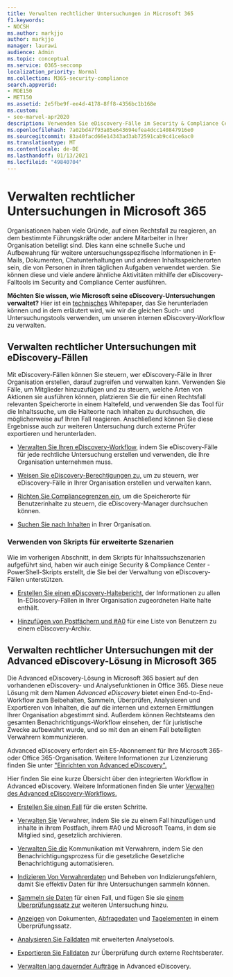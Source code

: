 ```yaml
---
title: Verwalten rechtlicher Untersuchungen in Microsoft 365
f1.keywords:
- NOCSH
ms.author: markjjo
author: markjjo
manager: laurawi
audience: Admin
ms.topic: conceptual
ms.service: O365-seccomp
localization_priority: Normal
ms.collection: M365-security-compliance
search.appverid:
- MOE150
- MET150
ms.assetid: 2e5fbe9f-ee4d-4178-8ff8-4356bc1b168e
ms.custom:
- seo-marvel-apr2020
description: Verwenden Sie eDiscovery-Fälle im Security & Compliance Center in Office 365, um die rechtliche Untersuchung Ihrer Organisation zu verwalten.
ms.openlocfilehash: 7a02bd47f93a85e643694efea4dcc140847916e0
ms.sourcegitcommit: 83a40facd66e14343ad3ab72591cab9c41ce6ac0
ms.translationtype: MT
ms.contentlocale: de-DE
ms.lasthandoff: 01/13/2021
ms.locfileid: "49840704"
---
```

# <a name="manage-legal-investigations-in-microsoft-365"></a>Verwalten rechtlicher Untersuchungen in Microsoft 365

Organisationen haben viele Gründe, auf einen Rechtsfall zu reagieren, an dem bestimmte Führungskräfte oder andere Mitarbeiter in Ihrer Organisation beteiligt sind. Dies kann eine schnelle Suche und Aufbewahrung für weitere untersuchungsspezifische Informationen in E-Mails, Dokumenten, Chatunterhaltungen und anderen Inhaltsspeicherorten sein, die von Personen in ihren täglichen Aufgaben verwendet werden. Sie können diese und viele andere ähnliche Aktivitäten mithilfe der eDiscovery-Falltools im Security and Compliance Center ausführen.
  
**Möchten Sie wissen, wie Microsoft seine eDiscovery-Untersuchungen verwaltet?** Hier ist ein [technisches](https://go.microsoft.com/fwlink/?linkid=852161) Whitepaper, das Sie herunterladen können und in dem erläutert wird, wie wir die gleichen Such- und Untersuchungstools verwenden, um unseren internen eDiscovery-Workflow zu verwalten.

## <a name="manage-legal-investigations-with-ediscovery-cases"></a>Verwalten rechtlicher Untersuchungen mit eDiscovery-Fällen

Mit eDiscovery-Fällen können Sie steuern, wer eDiscovery-Fälle in Ihrer Organisation erstellen, darauf zugreifen und verwalten kann. Verwenden Sie Fälle, um Mitglieder hinzuzufügen und zu steuern, welche Arten von Aktionen sie ausführen können, platzieren Sie die für einen Rechtsfall relevanten Speicherorte in einem Haltefeld, und verwenden Sie das Tool für die Inhaltssuche, um die Halteorte nach Inhalten zu durchsuchen, die möglicherweise auf Ihren Fall reagieren. Anschließend können Sie diese Ergebnisse auch zur weiteren Untersuchung durch externe Prüfer exportieren und herunterladen.
  
- [Verwalten Sie Ihren eDiscovery-Workflow,](ediscovery-cases.md) indem Sie eDiscovery-Fälle für jede rechtliche Untersuchung erstellen und verwenden, die Ihre Organisation unternehmen muss.

- [Weisen Sie eDiscovery-Berechtigungen zu,](assign-ediscovery-permissions.md) um zu steuern, wer eDiscovery-Fälle in Ihrer Organisation erstellen und verwalten kann.

- [Richten Sie Compliancegrenzen ein,](set-up-compliance-boundaries.md) um die Speicherorte für Benutzerinhalte zu steuern, die eDiscovery-Manager durchsuchen können.

- [Suchen Sie nach Inhalten](search-for-content.md) in Ihrer Organisation.

### <a name="use-scripts-for-advanced-scenarios"></a>Verwenden von Skripts für erweiterte Szenarien

Wie im vorherigen Abschnitt, in dem Skripts für Inhaltssuchszenarien aufgeführt sind, haben wir auch einige Security & Compliance Center -PowerShell-Skripts erstellt, die Sie bei der Verwaltung von eDiscovery-Fällen unterstützen.
  
- [Erstellen Sie einen eDiscovery-Haltebericht,](create-a-report-on-holds-in-ediscovery-cases.md) der Informationen zu allen In-EDiscovery-Fällen in Ihrer Organisation zugeordneten Halte halte enthält.

- [Hinzufügen von Postfächern und #A0](use-a-script-to-add-users-to-a-hold-in-ediscovery.md) für eine Liste von Benutzern zu einem eDiscovery-Archiv.
  
## <a name="manage-legal-investigations-with-the-advanced-ediscovery-solution-in-microsoft-365"></a>Verwalten rechtlicher Untersuchungen mit der Advanced eDiscovery-Lösung in Microsoft 365

Die Advanced eDiscovery-Lösung in Microsoft 365 basiert auf den vorhandenen eDiscovery- und Analysefunktionen in Office 365. Diese neue Lösung mit dem Namen *Advanced eDiscovery* bietet einen End-to-End-Workflow zum Beibehalten, Sammeln, Überprüfen, Analysieren und Exportieren von Inhalten, die auf die internen und externen Ermittlungen Ihrer Organisation abgestimmt sind. Außerdem können Rechtsteams den gesamten Benachrichtigungs-Workflow einsehen, der für juristische Zwecke aufbewahrt wurde, und so mit den an einem Fall beteiligten Verwahrern kommunizieren.

Advanced eDiscovery erfordert ein E5-Abonnement für Ihre Microsoft 365- oder Office 365-Organisation. Weitere Informationen zur Lizenzierung finden Sie unter ["Einrichten von Advanced eDiscovery".](get-started-with-advanced-ediscovery.md#step-1-verify-and-assign-appropriate-licenses)

Hier finden Sie eine kurze Übersicht über den integrierten Workflow in Advanced eDiscovery. Weitere Informationen finden Sie unter [Verwalten des Advanced eDiscovery-Workflows.](create-and-manage-advanced-ediscoveryv2-case.md#manage-the-workflow)

- [Erstellen Sie einen Fall](create-and-manage-advanced-ediscoveryv2-case.md#create-a-case) für die ersten Schritte.

- [Verwalten Sie](managing-custodians.md) Verwahrer, indem Sie sie zu einem Fall hinzufügen und inhalte in ihrem Postfach, ihrem #A0 und Microsoft Teams, in dem sie Mitglied sind, gesetzlich archivieren.

- [Verwalten Sie die](managing-custodian-communications.md) Kommunikation mit Verwahrern, indem Sie den Benachrichtigungsprozess für die gesetzliche Gesetzliche Benachrichtigung automatisieren.

- [Indizieren Von Verwahrerdaten](processing-data-for-case.md) und Beheben von Indizierungsfehlern, damit Sie effektiv Daten für Ihre Untersuchungen sammeln können.

- [Sammeln sie Daten](collecting-data-for-ediscovery.md) für einen Fall, und fügen Sie sie [einem Überprüfungssatz zur](collecting-data-for-ediscovery.md#add-search-results-to-a-review-set) weiteren Untersuchung hinzu.

- [Anzeigen](view-documents-in-review-set.md) von Dokumenten, [Abfragedaten](review-set-search.md) und [Tagelementen](tagging-documents.md) in einem Überprüfungssatz.

- [Analysieren Sie Falldaten](analyzing-data-in-review-set.md) mit erweiterten Analysetools.

- [Exportieren Sie Falldaten](exporting-data-ediscover20.md) zur Überprüfung durch externe Rechtsberater.

- [Verwalten lang dauernder Aufträge](managing-jobs-ediscovery20.md) in Advanced eDiscovery.
